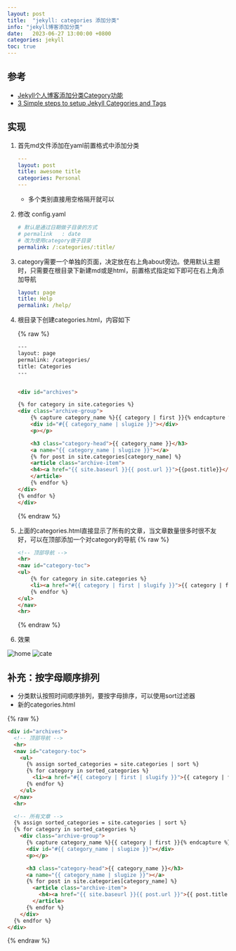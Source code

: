 ```yaml
---
layout: post
title:  "jekyll: categories 添加分类"
info: "jekyll博客添加分类"
date:   2023-06-27 13:00:00 +0800
categories: jekyll
toc: true
---
```



## 参考
- [Jekyll个人博客添加分类Category功能](https://zoharandroid.github.io/2019-08-02-Jekyll%E4%B8%AA%E4%BA%BA%E5%8D%9A%E5%AE%A2%E6%B7%BB%E5%8A%A0%E5%88%86%E7%B1%BBCategory%E5%8A%9F%E8%83%BD/)
- [3 Simple steps to setup Jekyll Categories and Tags](https://blog.webjeda.com/jekyll-categories/)

## 实现


1. 首先md文件添加在yaml前置格式中添加分类

    ```yml
    ---
    layout: post
    title: awesome title
    categories: Personal
    ---
    ```
   - 多个类别直接用空格隔开就可以

2. 修改 config.yaml
    ```yaml
    # 默认是通过日期做子目录的方式
    # permalink   : date
    # 改为使用category做子目录
    permalink: /:categories/:title/
    ```

3. category需要一个单独的页面，决定放在右上角about旁边。使用默认主题时，只需要在根目录下新建md或是html，前置格式指定如下即可在右上角添加导航
    ```yml
    layout: page
    title: Help
    permalink: /help/
    ```

4. 根目录下创建categories.html，内容如下

    {% raw %}
    ```html
    ---
    layout: page
    permalink: /categories/
    title: Categories
    ---


    <div id="archives">

    {% for category in site.categories %}
    <div class="archive-group">
        {% capture category_name %}{{ category | first }}{% endcapture %}
        <div id="#{{ category_name | slugize }}"></div>
        <p></p>

        <h3 class="category-head">{{ category_name }}</h3>
        <a name="{{ category_name | slugize }}"></a>
        {% for post in site.categories[category_name] %}
        <article class="archive-item">
        <h4><a href="{{ site.baseurl }}{{ post.url }}">{{post.title}}</a></h4>
        </article>
        {% endfor %}
    </div>
    {% endfor %}
    </div>
    ```
    {% endraw %}

5. 上面的categories.html直接显示了所有的文章，当文章数量很多时很不友好，可以在顶部添加一个对category的导航
   {% raw %}
    ```html
    <!-- 顶部导航 -->
    <hr>
    <nav id="category-toc">
    <ul>
        {% for category in site.categories %}
        <li><a href="#{{ category | first | slugify }}">{{ category | first }}</a></li>
        {% endfor %}
    </ul>
    </nav>
    <hr>
    ```
    {% endraw %}
    
6. 效果

![home]({{site.url}}/image/jekyll/2023-6-27-230627_categories/image_1.jpg)
![cate]({{site.url}}/image/jekyll/2023-6-27-230627_categories/image_2.jpg)


## 补充：按字母顺序排列

- 分类默认按照时间顺序排列，要按字母排序，可以使用sort过滤器
- 新的categories.html


{% raw %}
```html
<div id="archives">
  <!-- 顶部导航 -->
  <hr>
  <nav id="category-toc">
    <ul>
      {% assign sorted_categories = site.categories | sort %}
      {% for category in sorted_categories %}
        <li><a href="#{{ category | first | slugify }}">{{ category | first }}</a></li>
      {% endfor %}
    </ul>
  </nav>
  <hr>

  <!-- 所有文章 -->
  {% assign sorted_categories = site.categories | sort %}
  {% for category in sorted_categories %}
    <div class="archive-group">
      {% capture category_name %}{{ category | first }}{% endcapture %}
      <div id="#{{ category_name | slugize }}"></div>
      <p></p>

      <h3 class="category-head">{{ category_name }}</h3>
      <a name="{{ category_name | slugize }}"></a>
      {% for post in site.categories[category_name] %}
        <article class="archive-item">
          <h4><a href="{{ site.baseurl }}{{ post.url }}">{{ post.title }}</a></h4>
        </article>
      {% endfor %}
    </div>
  {% endfor %}
</div>
```
{% endraw %}
